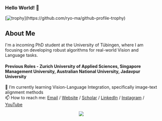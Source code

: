 ### Hello World! 👋
[![trophy](https://github-profile-trophy.vercel.app/?username=adhirajghosh&theme=monokai&rank=-?)](https://github.com/ryo-ma/github-profile-trophy)

## About Me
I'm a incoming PhD student at the University of Tübingen, where I am focusing on developing robust algorithms for real-world Vision and Language tasks.

#### Previous Roles - Zurich University of Applied Sciences, Singapore Management University, Australian National University, Jadavpur University

<!--🔭 I’m currently working on Unsupervised Domain Adaptation for Optical Music Recognition in the Wild<br/> -->
🌱 I’m currently learning Vision-Language Integration, specifically image-text alignment methods<br/>
📫 How to reach me: [Email](mailto:adhirajghosh1998@gmail.com?subject=[GitHub]%20Source%20Han%20Sans) / [Website](https://adhirajghosh.github.io/) / [Scholar](https://scholar.google.com/citations?hl=en&user=t_Q2mvsAAAAJ) / [LinkedIn](https://www.linkedin.com/in/adhiraj-ghosh/) / [Instagram](https://www.instagram.com/adhiraj_ghosh/) / [YouTube](https://studio.youtube.com/channel/UCHSNLabIVYS4X7SZMz-2KjQ)<br/>

<div align="center">
<a href="https://github.com/adhirajghosh/github-profile-views-counter">
    <img src="https://komarev.com/ghpvc/?username=adhirajghosh">
</a>
<!--
**adhirajghosh/adhirajghosh** is a ✨ _special_ ✨ repository because its `README.md` (this file) appears on your GitHub profile.

Here are some ideas to get you started:

- 🔭 I’m currently working on ...
- 🌱 I’m currently learning ...
- 👯 I’m looking to collaborate on ...
- 🤔 I’m looking for help with ...
- 💬 Ask me about ...
- 📫 How to reach me: ...
- 😄 Pronouns: ...
- ⚡ Fun fact: ...
-->
